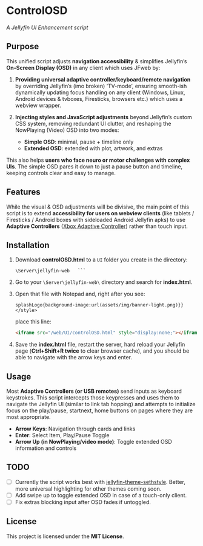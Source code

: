 # ControlOSD  
*A Jellyfin UI Enhancement script*

## Purpose  
This unified script adjusts **navigation accessibility** & simplifies Jellyfin’s **On-Screen Display (OSD)** in any client which uses JFweb by:  

1. **Providing universal adaptive controller/keyboard/remote navigation** by overriding Jellyfin’s (imo broken) ‘TV-mode’, ensuring smooth-ish dynamically updating focus handling on any client (Windows, Linux, Android devices & tvboxes, Firesticks, browsers etc.) which uses a webview wrapper.  

2. **Injecting styles and JavaScript adjustments** beyond Jellyfin’s custom CSS system, removing redundant UI clutter, and reshaping the NowPlaying (Video) OSD into two modes:  
   - **Simple OSD**: minimal, pause + timeline only  
   - **Extended OSD**: extended with plot, artwork, and extras  

This also helps **users who face neuro or motor challenges with complex UIs**. The simple OSD pares it down to just a pause button and timeline, keeping controls clear and easy to manage.  

## Features  
While the visual & OSD adjustments will be divisive, the main point of this script is to extend **accessibility for users on webview clients** (like tablets / Firesticks / Android boxes with sideloaded Android Jellyfin apks) to use **Adaptive Controllers** ([Xbox Adaptive Controller](https://www.xbox.com/en-US/accessories/controllers/xbox-adaptive-joystick)) rather than touch input.  

## Installation  
1. Download **controlOSD.html** to a `UI` folder you create in the directory:  
   ```
   \Server\jellyfin-web   ```  

2. Go to your `\Server\jellyfin-web\` directory and search for **index.html**.  

3. Open that file with Notepad and, right after you see:  
   ```
   splashLogo{background-image:url(assets/img/banner-light.png)}}</style>
   ```  
   place this line:  
   ```html
   <iframe src="/web/UI/controlOSD.html" style="display:none;"></iframe>
   ```  

4. Save the **index.html** file, restart the server, hard reload your Jellyfin page (**Ctrl+Shift+R twice** to clear browser cache), and you should be able to navigate with the arrow keys and enter.  

## Usage  
Most **Adaptive Controllers (or USB remotes)** send inputs as keyboard keystrokes. This script intercepts those keypresses and uses them to navigate the Jellyfin UI (similar to link tab hopping) and attempts to initialize focus on the play/pause, startnext, home buttons on pages where they are most appropriate.  

- **Arrow Keys**: Navigation through cards and links  
- **Enter**: Select Item, Play/Pause Toggle  
- **Arrow Up (in NowPlaying/video mode)**: Toggle extended OSD information and controls  

## TODO  
- [ ] Currently the script works best with [jellyfin-theme-sethstyle](https://github.com/JSethCreates/jellyfin-theme-sethstyle). Better, more universal highlighting for other themes coming soon.  
- [ ] Add swipe up to toggle extended OSD in case of a touch-only client.  
- [ ] Fix extras blocking input after OSD fades if untoggled.  

## License  
This project is licensed under the **MIT License**.  
